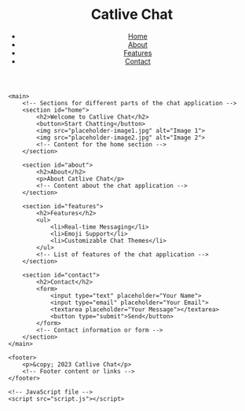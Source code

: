 <head>
    <meta charset="UTF-8">
    <title>Catlive Chat</title>
    <!-- Add meta tags for description, keywords, etc. -->
    <meta name="description" content="A chat application for cat lovers">
    <meta name="keywords" content="cats, chat, messaging, HTML, CSS, JavaScript">
    <meta name="viewport" content="width=device-width, initial-scale=1.0">
    <!-- Link your CSS file -->
    <link rel="stylesheet" href="styles.css">
    <style>
        /* Additional styling */
        section {
            padding: 20px;
            margin-bottom: 20px;
            border: 1px solid #ccc;
            border-radius: 5px;
        }
        img {
            width: 100%;
            border-radius: 5px;
            margin-bottom: 10px;
        }
        button {
            padding: 10px 20px;
            background-color: #3498db;
            color: white;
            border: none;
            border-radius: 5px;
            cursor: pointer;
        }
        form {
            display: flex;
            flex-direction: column;
            max-width: 300px;
            margin: 0 auto;
        }
        input, textarea {
            margin-bottom: 10px;
            padding: 8px;
            border-radius: 5px;
            border: 1px solid #ccc;
        }
        button[type="submit"] {
            background-color: #27ae60;
        }
    </style>
</head>

<body>
    <header>
        <h1>Catlive Chat</h1>
        <!-- Navigation links -->
        <nav>
            <ul>
                <li><a href="#home">Home</a></li>
                <li><a href="#about">About</a></li>
                <li><a href="#features">Features</a></li>
                <li><a href="#contact">Contact</a></li>
            </ul>
        </nav>
    </header>

    <main>
        <!-- Sections for different parts of the chat application -->
        <section id="home">
            <h2>Welcome to Catlive Chat</h2>
            <button>Start Chatting</button>
            <img src="placeholder-image1.jpg" alt="Image 1">
            <img src="placeholder-image2.jpg" alt="Image 2">
            <!-- Content for the home section -->
        </section>

        <section id="about">
            <h2>About</h2>
            <p>About Catlive Chat</p>
            <!-- Content about the chat application -->
        </section>

        <section id="features">
            <h2>Features</h2>
            <ul>
                <li>Real-time Messaging</li>
                <li>Emoji Support</li>
                <li>Customizable Chat Themes</li>
            </ul>
            <!-- List of features of the chat application -->
        </section>

        <section id="contact">
            <h2>Contact</h2>
            <form>
                <input type="text" placeholder="Your Name">
                <input type="email" placeholder="Your Email">
                <textarea placeholder="Your Message"></textarea>
                <button type="submit">Send</button>
            </form>
            <!-- Contact information or form -->
        </section>
    </main>

    <footer>
        <p>&copy; 2023 Catlive Chat</p>
        <!-- Footer content or links -->
    </footer>

    <!-- JavaScript file -->
    <script src="script.js"></script>
</body>
